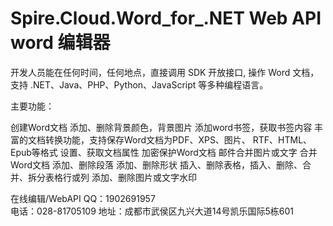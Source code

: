 # Spire.Cloud.Word_for_.NET Web API word 编辑器

开发人员能在任何时间，任何地点，直接调用 SDK 开放接口, 操作 Word 文档，支持 .NET、Java、PHP、Python、JavaScript 等多种编程语言。

主要功能：

创建Word文档
添加、删除背景颜色，背景图片
添加word书签，获取书签内容
丰富的文档转换功能，支持保存Word文档为PDF、XPS、图片、 RTF、HTML、 Epub等格式
设置、获取文档属性
加密保护Word文档
邮件合并图片或文字
合并Word文档
添加、删除段落
添加、删除形状
插入、删除表格，插入、删除、合并、拆分表格行或列
添加、删除图片或文字水印

在线编辑/WebAPI QQ：1902691957   
电话：028-81705109
地址：成都市武侯区九兴大道14号凯乐国际5栋601
